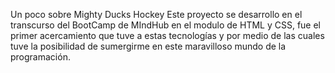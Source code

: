 Un poco sobre Mighty Ducks Hockey
Este proyecto se desarrollo en el transcurso del BootCamp de MIndHub en el modulo de HTML y CSS, fue el primer acercamiento que tuve a estas tecnologías y por medio de las cuales tuve la posibilidad de sumergirme en este maravilloso mundo de la programación. 
